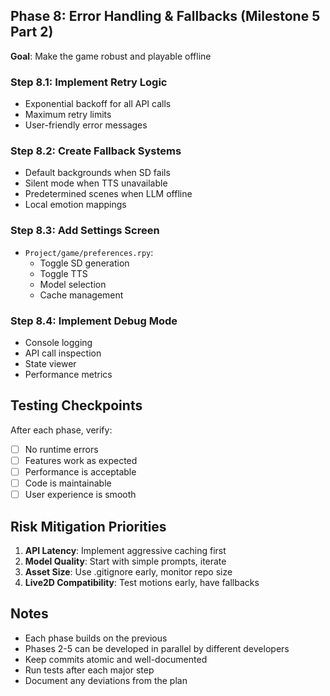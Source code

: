 

## Phase 8: Error Handling & Fallbacks (Milestone 5 Part 2)
**Goal**: Make the game robust and playable offline

### Step 8.1: Implement Retry Logic
- Exponential backoff for all API calls
- Maximum retry limits
- User-friendly error messages

### Step 8.2: Create Fallback Systems
- Default backgrounds when SD fails
- Silent mode when TTS unavailable
- Predetermined scenes when LLM offline
- Local emotion mappings

### Step 8.3: Add Settings Screen
- `Project/game/preferences.rpy`:
  - Toggle SD generation
  - Toggle TTS
  - Model selection
  - Cache management

### Step 8.4: Implement Debug Mode
- Console logging
- API call inspection
- State viewer
- Performance metrics

## Testing Checkpoints

After each phase, verify:
- [ ] No runtime errors
- [ ] Features work as expected
- [ ] Performance is acceptable
- [ ] Code is maintainable
- [ ] User experience is smooth

## Risk Mitigation Priorities

1. **API Latency**: Implement aggressive caching first
2. **Model Quality**: Start with simple prompts, iterate
3. **Asset Size**: Use .gitignore early, monitor repo size
4. **Live2D Compatibility**: Test motions early, have fallbacks

## Notes

- Each phase builds on the previous
- Phases 2-5 can be developed in parallel by different developers
- Keep commits atomic and well-documented
- Run tests after each major step
- Document any deviations from the plan